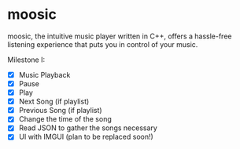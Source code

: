 # moosic
moosic, the intuitive music player written in C++, offers a hassle-free listening experience that puts you in control of your music.



Milestone I: 


- [x] Music Playback
- [x]  Pause         
- [x]  Play
- [x]  Next Song (if playlist)
- [x]  Previous Song (if playlist)
- [x]  Change the time of the song       
- [x] Read JSON to gather the songs necessary 
- [x] UI with IMGUI (plan to be replaced soon!)
